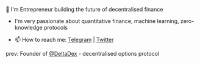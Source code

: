 
👋 I'm Entrepreneur building the future of decentralised finance



- I'm very passionate about quantitative finance, machine learning, zero-knowledge protocols

- 📫 How to reach me: [Telegram](https://t.me/kirr_ya) | [Twitter](https://twitter.com/kirrya95)

prev: Founder of [@DeltaDex](https://github.com/deltaDex-Protocol/) - decentralised options protocol

<!--
**kirrya95/kirrya95** is a ✨ _special_ ✨ repository because its `README.md` (this file) appears on your GitHub profile.

Here are some ideas to get you started:

- 
- 🌱 I’m currently learning ...
- 👯 I’m looking to collaborate on ...
- 🤔 I’m looking for help with ...
- 💬 Ask me about ...
- 📫 How to reach me: ...
- 😄 Pronouns: ...
- ⚡ Fun fact: ...
-->
